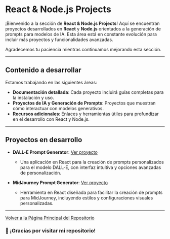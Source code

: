 # React & Node.js Projects

¡Bienvenido a la sección de **React & Node.js Projects**! Aquí se encuentran proyectos desarrollados en **React** y **Node.js** orientados a la generación de prompts para modelos de IA. Esta área está en constante evolución para incluir más proyectos y funcionalidades avanzadas.

Agradecemos tu paciencia mientras continuamos mejorando esta sección.

---

## Contenido a desarrollar

Estamos trabajando en las siguientes áreas:

- **Documentación detallada**: Cada proyecto incluirá guías completas para la instalación y uso.
- **Proyectos de IA y Generación de Prompts**: Proyectos que muestran cómo interactuar con modelos generativos.
- **Recursos adicionales**: Enlaces y herramientas útiles para profundizar en el desarrollo con React y Node.js.

---

## Proyectos en desarrollo

- **DALL-E Prompt Generator**: [Ver proyecto](https://carloslhg.github.io/dall-e-prompt-generator)
   - Una aplicación en React para la creación de prompts personalizados para el modelo DALL-E, con interfaz intuitiva y opciones avanzadas de personalización.

- **MidJourney Prompt Generator**: [Ver proyecto](https://carloslhg.github.io/midjourney-prompt-generator)
   - Herramienta en React diseñada para facilitar la creación de prompts para MidJourney, incluyendo estilos y configuraciones visuales personalizadas.

---

[Volver a la Página Principal del Repositorio](../)

### 🙏 ¡Gracias por visitar mi repositorio!


